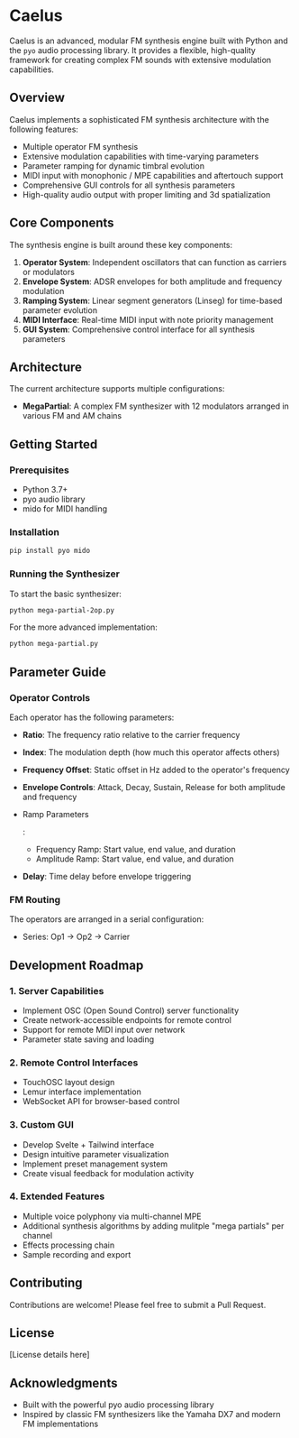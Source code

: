 # Caelus

Caelus is an advanced, modular FM synthesis engine built with Python and the `pyo` audio processing library. It provides a flexible, high-quality framework for creating complex FM sounds with extensive modulation capabilities.

## Overview

Caelus implements a sophisticated FM synthesis architecture with the following features:

- Multiple operator FM synthesis
- Extensive modulation capabilities with time-varying parameters
- Parameter ramping for dynamic timbral evolution
- MIDI input with monophonic / MPE capabilities and aftertouch support
- Comprehensive GUI controls for all synthesis parameters
- High-quality audio output with proper limiting and 3d spatialization

## Core Components

The synthesis engine is built around these key components:

1. **Operator System**: Independent oscillators that can function as carriers or modulators
2. **Envelope System**: ADSR envelopes for both amplitude and frequency modulation
3. **Ramping System**: Linear segment generators (Linseg) for time-based parameter evolution
4. **MIDI Interface**: Real-time MIDI input with note priority management
5. **GUI System**: Comprehensive control interface for all synthesis parameters

## Architecture

The current architecture supports multiple configurations:

- **MegaPartial**: A complex FM synthesizer with 12 modulators arranged in various FM and AM chains

## Getting Started

### Prerequisites

- Python 3.7+
- pyo audio library
- mido for MIDI handling

### Installation

```bash
pip install pyo mido
```

### Running the Synthesizer

To start the basic synthesizer:

```bash
python mega-partial-2op.py
```

For the more advanced implementation:

```bash
python mega-partial.py
```

## Parameter Guide

### Operator Controls

Each operator has the following parameters:

- **Ratio**: The frequency ratio relative to the carrier frequency

- **Index**: The modulation depth (how much this operator affects others)

- **Frequency Offset**: Static offset in Hz added to the operator's frequency

- **Envelope Controls**: Attack, Decay, Sustain, Release for both amplitude and frequency

- Ramp Parameters

  :

  - Frequency Ramp: Start value, end value, and duration
  - Amplitude Ramp: Start value, end value, and duration

- **Delay**: Time delay before envelope triggering

### FM Routing

The operators are arranged in a serial configuration:

- Series: Op1 → Op2 → Carrier

## Development Roadmap

### 1. Server Capabilities

- Implement OSC (Open Sound Control) server functionality
- Create network-accessible endpoints for remote control
- Support for remote MIDI input over network
- Parameter state saving and loading

### 2. Remote Control Interfaces

- TouchOSC layout design
- Lemur interface implementation
- WebSocket API for browser-based control

### 3. Custom GUI

- Develop Svelte + Tailwind interface
- Design intuitive parameter visualization
- Implement preset management system
- Create visual feedback for modulation activity

### 4. Extended Features

- Multiple voice polyphony via multi-channel MPE
- Additional synthesis algorithms by adding mulitple "mega partials" per channel
- Effects processing chain
- Sample recording and export

## Contributing

Contributions are welcome! Please feel free to submit a Pull Request.

## License

[License details here]

## Acknowledgments

- Built with the powerful pyo audio processing library
- Inspired by classic FM synthesizers like the Yamaha DX7 and modern FM implementations